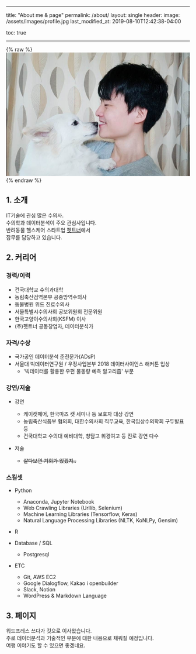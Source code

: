 ﻿---

title: "About me & page"
permalink: /about/
layout: single
header:
  image: /assets/images/profile.jpg
last_modified_at: 2019-08-10T12:42:38-04:00

toc: true

---

{% raw %}<img src="/assets/images/profile.jpg" alt="">{% endraw %}

## 1. 소개

IT기술에 관심 많은 수의사.<br>
수의학과 데이터분석이 주요 관심사입니다. <br>
반려동물 헬스케어 스타트업 [펫트너](https://app.petner.kr)에서 <br>
잡무를 담당하고 있습니다.


## 2. 커리어

### 경력/이력

 - 건국대학교 수의과대학
 - 농림축산검역본부 공중방역수의사
 - 동물병원 위드 진료수의사
 - 서울특별시수의사회 공보위원회 전문위원
 - 한국고양이수의사회(KSFM) 이사
 - (주)펫트너 공동창업자, 데이터분석가

### 자격/수상

 - 국가공인 데이터분석 준전문가(ADsP)
 - 서울대 빅데이터연구원 / 우정사업본부 2018 데이터사이언스 해커톤 입상
   - '빅데이터를 활용한 우편 물동량 예측 알고리즘' 부문

### 강연/저술

 - 강연
   - 케이캣페어, 한국마즈 캣 세미나 등 보호자 대상 강연
   - 농림축산식품부 협의회, 대한수의사회 직무교육, 한국임상수의학회 구두발표 등
   - 건국대학교 수의대 예비대학, 청담고 휘경여고 등 진로 강연 다수
 
 - 저술
   - ~~살다보면 기회가 있겠지..~~

### 스킬셋

 - Python
   - Anaconda, Jupyter Notebook
   - Web Crawling Libraries (Urllib, Selenium)
   - Machine Learning Libraries (Tensorflow, Keras)
   - Natural Language Processing Libraries (NLTK, KoNLPy, Gensim)
   
 - R
 
 - Database / SQL
   - Postgresql
   
 - ETC
   - Git, AWS EC2
   - Google Dialogflow, Kakao i openbuilder
   - Slack, Notion
   - WordPress & Markdown Language

## 3. 페이지

워드프레스 쓰다가 깃으로 이사왔습니다.<br>
주로 데이터분석과 기술적인 부분에 대한 내용으로 채워질 예정입니다.<br>
여행 이야기도 할 수 있으면 좋겠네요.
